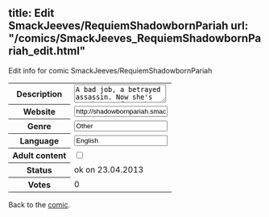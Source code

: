 title: Edit SmackJeeves/RequiemShadowbornPariah
url: "/comics/SmackJeeves_RequiemShadowbornPariah_edit.html"
---
Edit info for comic SmackJeeves/RequiemShadowbornPariah

<form name="comic" action="http://gaepostmail.appengine.com/comic" name="post">
<table class="comicinfo">
<tr>
<th>Description</th><td><textarea name="description">A bad job, a betrayed assassin. Now she's on the run from the very people with whom she once worked. Locked into the world of the Immortals, Anastasia Vãduva has lived in the shadows of Eastern Europe for over two centuries. Forced to flee to the New World with the promises of shelter - she finds no salvation. The New Kingdoms are possibly even more dangerous than anything existing within the Elder Illuminati demesnes. Armies march to the drums of the Requiem, nations rise and fall to the whim of the Illuminati - and they want her dead. Updated Sundays and Thursdays</textarea></td>
</tr>
<tr>
<th>Website</th><td><input type="text" name="url" value="http://shadowbornpariah.smackjeeves.com/comics/"/></td>
</tr>
<tr>
<th>Genre</th><td><input type="text" name="genre" value="Other"/></td>
</tr>
<tr>
<th>Language</th><td><input type="text" name="language" value="English"/></td>
</tr>
<tr>
<th>Adult content</th><td><input type="checkbox" name="adult" value="adult" /></td>
</tr>
<tr>
<th>Status</th><td>ok on 23.04.2013</td>
</tr>
<tr>
<th>Votes</th><td>0</div></td>
</tr>
</table>
</form>

Back to the [comic](/comics/SmackJeeves_RequiemShadowbornPariah.html).
